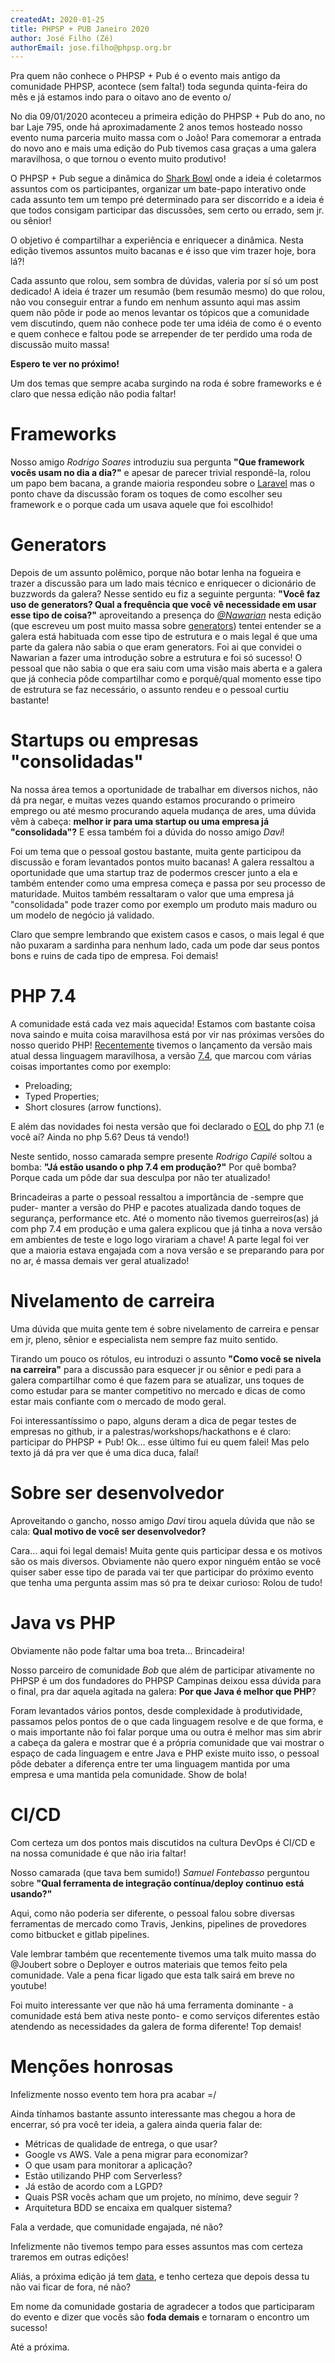 ```yaml
---
createdAt: 2020-01-25
title: PHPSP + PUB Janeiro 2020
author: José Filho (Zé)
authorEmail: jose.filho@phpsp.org.br
---
```


Pra quem não conhece o PHPSP + Pub é o evento mais antigo da comunidade PHPSP,
acontece (sem falta!) toda segunda quinta-feira do mês e já estamos indo para o
oitavo ano de evento o/

No dia 09/01/2020 aconteceu a primeira edição do PHPSP + Pub do ano, no bar Laje
795, onde há aproximadamente 2 anos temos hosteado nosso evento numa parceria
muito massa com o João! Para comemorar a entrada do novo ano e mais uma edição
do Pub tivemos casa graças a uma galera maravilhosa, o que tornou o evento muito
produtivo!

O PHPSP + Pub segue a dinâmica do
[Shark Bowl](https://github.com/duodraco/shark-bowl) onde a ideia é coletarmos
assuntos com os participantes, organizar um bate-papo interativo onde cada
assunto tem um tempo pré determinado para ser discorrido e a ideia é que todos
consigam participar das discussões, sem certo ou errado, sem jr. ou sênior!

O objetivo é compartilhar a experiência e enriquecer a dinâmica. Nesta edição
tivemos assuntos muito bacanas e é isso que vim trazer hoje, bora lá?!

Cada assunto que rolou, sem sombra de dúvidas, valeria por sí só um post
dedicado! A ideia é trazer um resumão (bem resumão mesmo) do que rolou, não vou
conseguir entrar a fundo em nenhum assunto aqui mas assim quem não pôde ir pode
ao menos levantar os tópicos que a comunidade vem discutindo, quem não conhece
pode ter uma idéia de como é o evento e quem conhece e faltou pode se arrepender
de ter perdido uma roda de discussão muito massa!

**Espero te ver no próximo!**

Um dos temas que sempre acaba surgindo na roda é sobre frameworks e é claro que
nessa edição não podia faltar!

# Frameworks

Nosso amigo _Rodrigo Soares_ introduziu sua pergunta **"Que framework vocês usam
no dia a dia?"** e apesar de parecer trivial respondê-la, rolou um papo bem
bacana, a grande maioria respondeu sobre o
[Laravel](https://github.com/laravel/laravel) mas o ponto chave da discussão
foram os toques de como escolher seu framework e o porque cada um usava aquele
que foi escolhido!

# Generators

Depois de um assunto polêmico, porque não botar lenha na fogueira e trazer a
discussão para um lado mais técnico e enriquecer o dicionário de buzzwords da
galera? Nesse sentido eu fiz a seguinte pergunta: **"Você faz uso de generators?
Qual a frequência que você vê necessidade em usar esse tipo de coisa?"**
aproveitando a presença do _[@Nawarian](https://twitter.com/nawarian)_ nesta
edição (que escreveu um post muito massa sobre
[generators](https://phpsp.org.br/artigos/voce-achou-que-sabia-sobre-generators-php/))
tentei entender se a galera está habituada com esse tipo de estrutura e o mais
legal é que uma parte da galera não sabia o que eram generators. Foi ai que
convidei o Nawarian a fazer uma introdução sobre a estrutura e foi só sucesso! O
pessoal que não sabia o que era saiu com uma visão mais aberta e a galera que já
conhecia pôde compartilhar como e porquê/qual momento esse tipo de estrutura se
faz necessário, o assunto rendeu e o pessoal curtiu bastante!

# Startups ou empresas "consolidadas"

Na nossa área temos a oportunidade de trabalhar em diversos nichos, não dá pra
negar, e muitas vezes quando estamos procurando o primeiro emprego ou até mesmo
procurando aquela mudança de ares, uma dúvida vêm à cabeça: **melhor ir para uma
startup ou uma empresa já "consolidada"?** E essa também foi a dúvida do nosso
amigo _Davi_!

Foi um tema que o pessoal gostou bastante, muita gente participou da discussão e
foram levantados pontos muito bacanas! A galera ressaltou a oportunidade que uma
startup traz de podermos crescer junto a ela e também entender como uma empresa
começa e passa por seu processo de maturidade. Muitos também ressaltaram o valor
que uma empresa já "consolidada" pode trazer como por exemplo um produto mais
maduro ou um modelo de negócio já validado.

Claro que sempre lembrando que existem casos e casos, o mais legal é que não
puxaram a sardinha para nenhum lado, cada um pode dar seus pontos bons e ruins
de cada tipo de empresa. Foi demais!

# PHP 7.4

A comunidade está cada vez mais aquecida! Estamos com bastante coisa nova saindo
e muita coisa maravilhosa está por vir nas próximas versões do nosso querido
PHP! [Recentemente](https://www.php.net/ChangeLog-7.php#7.4.0) tivemos o
lançamento da versão mais atual dessa linguagem maravilhosa, a versão
[7.4](https://www.php.net/releases/7_4_0.php), que marcou com várias coisas
importantes como por exemplo:

- Preloading;
- Typed Properties;
- Short closures (arrow functions).

E além das novidades foi nesta versão que foi declarado o
[EOL](https://www.php.net/eol.php) do php 7.1 (e você aí? Ainda no php 5.6? Deus
tá vendo!)

Neste sentido, nosso camarada sempre presente _Rodrigo Capilé_ soltou a bomba:
**"Já estão usando o php 7.4 em produção?"** Por quê bomba? Porque cada um pôde
dar sua desculpa por não ter atualizado!

Brincadeiras a parte o pessoal ressaltou a importância de -sempre que puder-
manter a versão do PHP e pacotes atualizada dando toques de segurança,
performance etc. Até o momento não tivemos guerreiros(as) já com php 7.4 em
produção e uma galera explicou que já tinha a nova versão em ambientes de teste
e logo logo virariam a chave! A parte legal foi ver que a maioria estava
engajada com a nova versão e se preparando para por no ar, é massa demais ver
geral atualizado!

# Nivelamento de carreira

Uma dúvida que muita gente tem é sobre nivelamento de carreira e pensar em jr,
pleno, sênior e especialista nem sempre faz muito sentido.

Tirando um pouco os rótulos, eu introduzi o assunto **"Como você se nivela na
carreira"** para a discussão para esquecer jr ou sênior e pedi para a galera
compartilhar como é que fazem para se atualizar, uns toques de como estudar para
se manter competitivo no mercado e dicas de como estar mais confiante com o
mercado de modo geral.

Foi interessantíssimo o papo, alguns deram a dica de pegar testes de empresas no
github, ir a palestras/workshops/hackathons e é claro: participar do PHPSP +
Pub! Ok… esse último fui eu quem falei! Mas pelo texto já dá pra ver que é uma
dica duca, falaí!

# Sobre ser desenvolvedor

Aproveitando o gancho, nosso amigo _Davi_ tirou aquela dúvida que não se cala:
**Qual motivo de você ser desenvolvedor?**

Cara… aqui foi legal demais! Muita gente quis participar dessa e os motivos são
os mais diversos. Obviamente não quero expor ninguém então se você quiser saber
esse tipo de parada vai ter que participar do próximo evento que tenha uma
pergunta assim mas só pra te deixar curioso: Rolou de tudo!

# Java vs PHP

Obviamente não pode faltar uma boa treta… Brincadeira!

Nosso parceiro de comunidade _Bob_ que além de participar ativamente no PHPSP é
um dos fundadores do PHPSP Campinas deixou essa dúvida para o final, pra dar
aquela agitada na galera: **Por que Java é melhor que PHP**?

Foram levantados vários pontos, desde complexidade à produtividade, passamos
pelos pontos de o que cada linguagem resolve e de que forma, e o mais importante
não foi falar porque uma ou outra é melhor mas sim abrir a cabeça da galera e
mostrar que é a própria comunidade que vai mostrar o espaço de cada linguagem e
entre Java e PHP existe muito isso, o pessoal pôde debater a diferença entre ter
uma linguagem mantida por uma empresa e uma mantida pela comunidade. Show de
bola!

# CI/CD

Com certeza um dos pontos mais discutidos na cultura DevOps é CI/CD e na nossa
comunidade é que não iria faltar!

Nosso camarada (que tava bem sumido!) _Samuel Fontebasso_ perguntou sobre
**"Qual ferramenta de integração contínua/deploy continuo está usando?"**

Aqui, como não poderia ser diferente, o pessoal falou sobre diversas ferramentas
de mercado como Travis, Jenkins, pipelines de provedores como bitbucket e gitlab
pipelines.

Vale lembrar também que recentemente tivemos uma talk muito massa do @Joubert
sobre o Deployer e outros materiais que temos feito pela comunidade. Vale a pena
ficar ligado que esta talk sairá em breve no youtube!

Foi muito interessante ver que não há uma ferramenta dominante - a comunidade
está bem ativa neste ponto- e como serviços diferentes estão atendendo as
necessidades da galera de forma diferente! Top demais!

# Menções honrosas

Infelizmente nosso evento tem hora pra acabar =/

Ainda tínhamos bastante assunto interessante mas chegou a hora de encerrar, só
pra você ter ideia, a galera ainda queria falar de:

- Métricas de qualidade de entrega, o que usar?
- Google vs AWS. Vale a pena migrar para economizar?
- O que usam para monitorar a aplicação?
- Estão utilizando PHP com Serverless?
- Já estão de acordo com a LGPD?
- Quais PSR vocês acham que um projeto, no mínimo, deve seguir ?
- Arquitetura BDD se encaixa em qualquer sistema?

Fala a verdade, que comunidade engajada, né não?

Infelizmente não tivemos tempo para esses assuntos mas com certeza traremos em
outras edições!

Aliás, a próxima edição já tem
[data](https://www.meetup.com/php-sp/events/qsnlkrybcdbrb/), e tenho certeza que
depois dessa tu não vai ficar de fora, né não?

Em nome da comunidade gostaria de agradecer a todos que participaram do evento e
dizer que vocês são **foda demais** e tornaram o encontro um sucesso!

Até a próxima.
